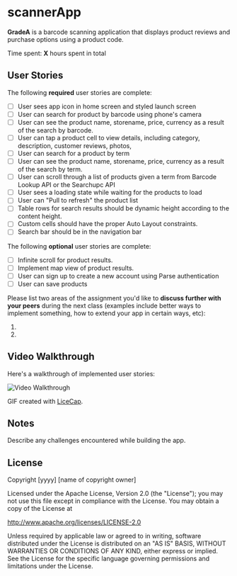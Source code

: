 # scannerApp

**GradeA** is a barcode scanning application that displays product reviews and purchase options using a product code.

Time spent: **X** hours spent in total

## User Stories

The following **required** user stories are complete:

- [ ] User sees app icon in home screen and styled launch screen
- [ ] User can search for product by barcode using phone's camera
- [ ] User can see the product name, storename, price, currency as a result of the search by barcode.
- [ ] User can tap a product cell to view details, including category, description, customer reviews, photos,
- [ ] User can search for a product by term
- [ ] User can see the product name, storename, price, currency as a result of the search by term.
- [ ] User can scroll through a list of products given a term from Barcode Lookup API or the Searchupc API
- [ ] User sees a loading state while waiting for the products to load 
- [ ] User can "Pull to refresh" the product list
- [ ] Table rows for search results should be dynamic height according to the content height.
- [ ] Custom cells should have the proper Auto Layout constraints.
- [ ] Search bar should be in the navigation bar 

The following **optional** user stories are complete:
- [ ] Infinite scroll for product results.
- [ ] Implement map view of product results.
- [ ] User can sign up to create a new account using Parse authentication
- [ ] User can save products

Please list two areas of the assignment you'd like to **discuss further with your peers** during the next class (examples include better ways to implement something, how to extend your app in certain ways, etc):

1.
2.

## Video Walkthrough

Here's a walkthrough of implemented user stories:

<img src='http://i.imgur.com/link/to/your/gif/file.gif' title='Video Walkthrough' width='' alt='Video Walkthrough' />

GIF created with [LiceCap](http://www.cockos.com/licecap/).

## Notes

Describe any challenges encountered while building the app.

## License

Copyright [yyyy] [name of copyright owner]

Licensed under the Apache License, Version 2.0 (the "License");
you may not use this file except in compliance with the License.
You may obtain a copy of the License at

http://www.apache.org/licenses/LICENSE-2.0

Unless required by applicable law or agreed to in writing, software
distributed under the License is distributed on an "AS IS" BASIS,
WITHOUT WARRANTIES OR CONDITIONS OF ANY KIND, either express or implied.
See the License for the specific language governing permissions and
limitations under the License.
